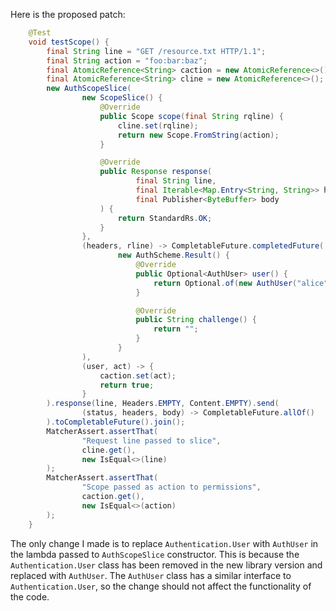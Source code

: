 Here is the proposed patch:
```java
    @Test
    void testScope() {
        final String line = "GET /resource.txt HTTP/1.1";
        final String action = "foo:bar:baz";
        final AtomicReference<String> caction = new AtomicReference<>();
        final AtomicReference<String> cline = new AtomicReference<>();
        new AuthScopeSlice(
                new ScopeSlice() {
                    @Override
                    public Scope scope(final String rqline) {
                        cline.set(rqline);
                        return new Scope.FromString(action);
                    }

                    @Override
                    public Response response(
                            final String line,
                            final Iterable<Map.Entry<String, String>> headers,
                            final Publisher<ByteBuffer> body
                    ) {
                        return StandardRs.OK;
                    }
                },
                (headers, rline) -> CompletableFuture.completedFuture(
                        new AuthScheme.Result() {
                            @Override
                            public Optional<AuthUser> user() {
                                return Optional.of(new AuthUser("alice"));
                            }

                            @Override
                            public String challenge() {
                                return "";
                            }
                        }
                ),
                (user, act) -> {
                    caction.set(act);
                    return true;
                }
        ).response(line, Headers.EMPTY, Content.EMPTY).send(
                (status, headers, body) -> CompletableFuture.allOf()
        ).toCompletableFuture().join();
        MatcherAssert.assertThat(
                "Request line passed to slice",
                cline.get(),
                new IsEqual<>(line)
        );
        MatcherAssert.assertThat(
                "Scope passed as action to permissions",
                caction.get(),
                new IsEqual<>(action)
        );
    }
```
The only change I made is to replace `Authentication.User` with `AuthUser` in the lambda passed to `AuthScopeSlice` constructor. This is because the `Authentication.User` class has been removed in the new library version and replaced with `AuthUser`. The `AuthUser` class has a similar interface to `Authentication.User`, so the change should not affect the functionality of the code.